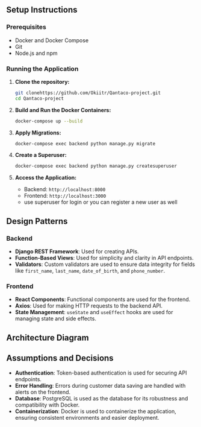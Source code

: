 ## Setup Instructions

### Prerequisites

- Docker and Docker Compose
- Git
- Node.js and npm

### Running the Application

1. **Clone the repository:**

    ```sh
    git clonehttps://github.com/Okiitr/Qantaco-project.git
    cd Qantaco-project
    ```

2. **Build and Run the Docker Containers:**

    ```sh
    docker-compose up --build
    ```

4. **Apply Migrations:**

    ```sh
    docker-compose exec backend python manage.py migrate
    ```

5. **Create a Superuser:**

    ```sh
    docker-compose exec backend python manage.py createsuperuser
    ```

6. **Access the Application:**

    - Backend: `http://localhost:8000`
    - Frontend: `http://localhost:3000`
    - use superuser for login or you can register a new user as well

## Design Patterns

### Backend

- **Django REST Framework**: Used for creating APIs.
- **Function-Based Views**: Used for simplicity and clarity in API endpoints.
- **Validators**: Custom validators are used to ensure data integrity for fields like `first_name`, `last_name`, `date_of_birth`, and `phone_number`.

### Frontend

- **React Components**: Functional components are used for the frontend.
- **Axios**: Used for making HTTP requests to the backend API.
- **State Management**: `useState` and `useEffect` hooks are used for managing state and side effects.

## Architecture Diagram


## Assumptions and Decisions

- **Authentication**: Token-based authentication is used for securing API endpoints.
- **Error Handling**: Errors during customer data saving are handled with alerts on the frontend.
- **Database**: PostgreSQL is used as the database for its robustness and compatibility with Docker.
- **Containerization**: Docker is used to containerize the application, ensuring consistent environments and easier deployment.

